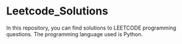 # Leetcode_Solutions
In this repository, you can find solutions to LEETCODE programming questions. The programming language used is Python.
